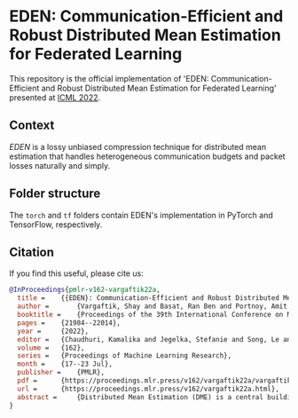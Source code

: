 # EDEN: Communication-Efficient and Robust Distributed Mean Estimation for Federated Learning

This repository is the official implementation of 'EDEN: Communication-Efficient and Robust Distributed Mean Estimation for Federated Learning' presented at [ICML 2022](https://proceedings.mlr.press/v162/vargaftik22a.html).


## Context

*EDEN* is a lossy unbiased compression technique for distributed mean estimation that handles heterogeneous communication budgets and packet losses naturally and simply.

## Folder structure 

The `torch` and `tf` folders contain EDEN's implementation in PyTorch and TensorFlow, respectively.  

## Citation

If you find this useful, please cite us:

```bibtex
@InProceedings{pmlr-v162-vargaftik22a,
  title = 	 {{EDEN}: Communication-Efficient and Robust Distributed Mean Estimation for Federated Learning},
  author =       {Vargaftik, Shay and Basat, Ran Ben and Portnoy, Amit and Mendelson, Gal and Itzhak, Yaniv Ben and Mitzenmacher, Michael},
  booktitle = 	 {Proceedings of the 39th International Conference on Machine Learning},
  pages = 	 {21984--22014},
  year = 	 {2022},
  editor = 	 {Chaudhuri, Kamalika and Jegelka, Stefanie and Song, Le and Szepesvari, Csaba and Niu, Gang and Sabato, Sivan},
  volume = 	 {162},
  series = 	 {Proceedings of Machine Learning Research},
  month = 	 {17--23 Jul},
  publisher =    {PMLR},
  pdf = 	 {https://proceedings.mlr.press/v162/vargaftik22a/vargaftik22a.pdf},
  url = 	 {https://proceedings.mlr.press/v162/vargaftik22a.html},
  abstract = 	 {Distributed Mean Estimation (DME) is a central building block in federated learning, where clients send local gradients to a parameter server for averaging and updating the model. Due to communication constraints, clients often use lossy compression techniques to compress the gradients, resulting in estimation inaccuracies. DME is more challenging when clients have diverse network conditions, such as constrained communication budgets and packet losses. In such settings, DME techniques often incur a significant increase in the estimation error leading to degraded learning performance. In this work, we propose a robust DME technique named EDEN that naturally handles heterogeneous communication budgets and packet losses. We derive appealing theoretical guarantees for EDEN and evaluate it empirically. Our results demonstrate that EDEN consistently improves over state-of-the-art DME techniques.}
}
```
